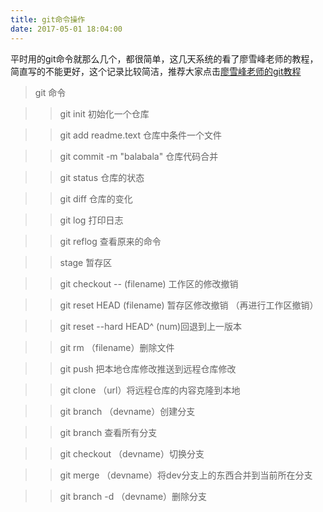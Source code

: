 ```yaml
---
title: git命令操作
date: 2017-05-01 18:04:00
---
```


平时用的git命令就那么几个，都很简单，这几天系统的看了廖雪峰老师的教程，简直写的不能更好，这个记录比较简洁，推荐大家点击<a href="http://www.liaoxuefeng.com/wiki/0013739516305929606dd18361248578c67b8067c8c017b000">廖雪峰老师的git教程</a>

>git 命令

>> git init  初始化一个仓库

>> git add readme.text 仓库中条件一个文件

>> git commit -m "balabala" 仓库代码合并

>> git status 仓库的状态

>> git diff 仓库的变化

>> git log 打印日志

>> git reflog 查看原来的命令

<!-- more -->

>> stage 暂存区

>> git checkout -- (filename) 工作区的修改撤销

>> git reset HEAD (filename) 暂存区修改撤销 （再进行工作区撤销）

>> git reset --hard HEAD^ (num)回退到上一版本

>> git rm （filename）删除文件

>> git push  把本地仓库修改推送到远程仓库修改

>> git clone （url）将远程仓库的内容克隆到本地

>> git branch （devname）创建分支

>> git branch 查看所有分支

>> git checkout （devname）切换分支

>> git merge （devname）将dev分支上的东西合并到当前所在分支

>> git branch -d （devname）删除分支